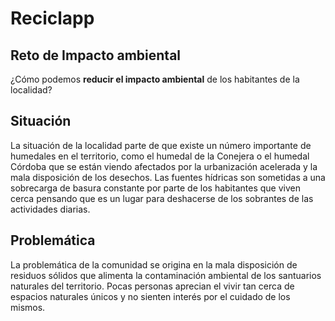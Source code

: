 # Reciclapp 

## Reto de Impacto ambiental
¿Cómo podemos **reducir el impacto ambiental** de los habitantes de la localidad?

## Situación
La situación de la localidad parte de que existe un número importante de humedales en el territorio, como el humedal de
la Conejera o el humedal Córdoba que se están viendo afectados por la urbanización acelerada y la mala disposición de los
desechos. Las fuentes hídricas son sometidas a una sobrecarga de basura constante por parte de los habitantes que viven cerca
pensando que es un lugar para deshacerse de los sobrantes de las actividades diarias.

## Problemática
La problemática de la comunidad se origina en la mala disposición de residuos sólidos que alimenta la contaminación ambiental de
los santuarios naturales del territorio. Pocas personas aprecian el vivir tan cerca de espacios naturales únicos y no sienten interés
por el cuidado de los mismos.
